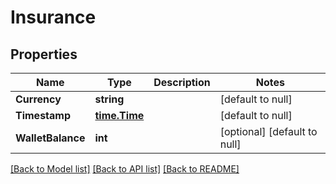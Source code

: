 # Insurance

## Properties
Name | Type | Description | Notes
------------ | ------------- | ------------- | -------------
**Currency** | **string** |  | [default to null]
**Timestamp** | [**time.Time**](time.Time.md) |  | [default to null]
**WalletBalance** | **int** |  | [optional] [default to null]

[[Back to Model list]](../README.md#documentation-for-models) [[Back to API list]](../README.md#documentation-for-api-endpoints) [[Back to README]](../README.md)


